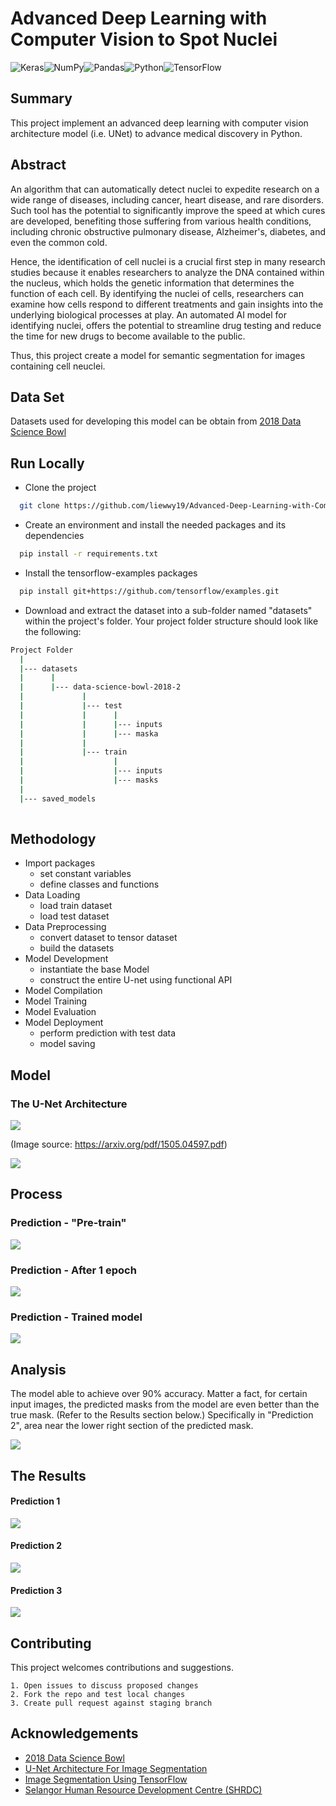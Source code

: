 
# Advanced Deep Learning with Computer Vision to Spot Nuclei


![Keras](https://img.shields.io/badge/Keras-%23D00000.svg?style=for-the-badge&logo=Keras&logoColor=white)![NumPy](https://img.shields.io/badge/numpy-%23013243.svg?style=for-the-badge&logo=numpy&logoColor=white)![Pandas](https://img.shields.io/badge/pandas-%23150458.svg?style=for-the-badge&logo=pandas&logoColor=white)![Python](https://img.shields.io/badge/python-3670A0?style=for-the-badge&logo=python&logoColor=ffdd54)![TensorFlow](https://img.shields.io/badge/TensorFlow-%23FF6F00.svg?style=for-the-badge&logo=TensorFlow&logoColor=white)



## Summary
This project implement an advanced deep learning with computer vision architecture model (i.e. UNet) to advance medical discovery in Python.
## Abstract
An algorithm that can automatically detect nuclei to expedite research on a wide 
range of diseases, including cancer, heart disease, and rare disorders. Such tool has 
the potential to significantly improve the speed at which cures are developed, 
benefiting those suffering from various health conditions, including chronic 
obstructive pulmonary disease, Alzheimer's, diabetes, and even the common cold.

Hence, the identification of cell nuclei is a crucial first step in many research studies 
because it enables researchers to analyze the DNA contained within the nucleus, 
which holds the genetic information that determines the function of each cell. By 
identifying the nuclei of cells, researchers can examine how cells respond to 
different treatments and gain insights into the underlying biological processes at 
play. An automated AI model for identifying nuclei, offers the potential to streamline 
drug testing and reduce the time for new drugs to become available to the public.

Thus, this project create a model for semantic segmentation for images containing cell neuclei.

## Data Set
Datasets used for developing this model can be obtain from [2018 Data Science Bowl](https://www.kaggle.com/competitions/data-science-bowl-2018/overview)

## Run Locally

+ Clone the project

```bash
  git clone https://github.com/liewwy19/Advanced-Deep-Learning-with-Computer-Vision-to-Spot-Nuclei.git
```
+ Create an environment and install the needed packages and its dependencies

```bash
  pip install -r requirements.txt 
```
+ Install the tensorflow-examples packages

```bash
  pip install git+https://github.com/tensorflow/examples.git
```
+ Download and extract the dataset into a sub-folder named "datasets" within the project's folder. Your project folder structure should look like the following:
```bash
Project Folder
  |
  |--- datasets
  |      |
  |      |--- data-science-bowl-2018-2
  |             |
  |             |--- test 
  |             |      |
  |             |      |--- inputs
  |             |      |--- maska   
  |             |
  |             |--- train     
  |                    |
  |                    |--- inputs
  |                    |--- masks
  |
  |--- saved_models     
  
```




## Methodology
+ Import packages
    + set constant variables
    + define classes and functions
+ Data Loading
    + load train dataset
    + load test dataset
+ Data Preprocessing
    + convert dataset to tensor dataset
    + build the datasets
+ Model Development
    + instantiate the base Model
    + construct the entire U-net using functional API
+ Model Compilation
+ Model Training
+ Model Evaluation
+ Model Deployment
    + perform prediction with test data
    + model saving


## Model

### The U-Net Architecture
![](https://media.geeksforgeeks.org/wp-content/uploads/20220614121231/Group14.jpg)

(Image source: https://arxiv.org/pdf/1505.04597.pdf)

![](https://github.com/liewwy19/Advanced-Deep-Learning-with-Computer-Vision-to-Spot-Nuclei/blob/main/model.png?raw=True)

## Process

### Prediction - "Pre-train"
![](https://github.com/liewwy19/Advanced-Deep-Learning-with-Computer-Vision-to-Spot-Nuclei/blob/main/assets/prediction-0-pre-train.png?raw=True)

### Prediction - After 1 epoch
![](https://github.com/liewwy19/Advanced-Deep-Learning-with-Computer-Vision-to-Spot-Nuclei/blob/main/assets/prediction-1-after_1_epoch.png?raw=True)

### Prediction - Trained model
![](https://github.com/liewwy19/Advanced-Deep-Learning-with-Computer-Vision-to-Spot-Nuclei/blob/main/assets/prediction-2-trained.png?raw=True)
## Analysis
The model able to achieve over 90% accuracy. Matter a fact, for certain input images, the predicted masks from the model are even better than the true mask. (Refer to the Results section below.) Specifically in "Prediction 2", area near the lower right section of the predicted mask.

![](https://github.com/liewwy19/Advanced-Deep-Learning-with-Computer-Vision-to-Spot-Nuclei/blob/main/chart_model_evaluation.png?raw=True)
## The Results

#### Prediction 1
![](https://github.com/liewwy19/Advanced-Deep-Learning-with-Computer-Vision-to-Spot-Nuclei/blob/main/assets/prediction-3.png?raw=True)

#### Prediction 2
![](https://github.com/liewwy19/Advanced-Deep-Learning-with-Computer-Vision-to-Spot-Nuclei/blob/main/assets/prediction-4.png?raw=True)

#### Prediction 3
![](https://github.com/liewwy19/Advanced-Deep-Learning-with-Computer-Vision-to-Spot-Nuclei/blob/main/assets/prediction-5.png?raw=True)


## Contributing

This project welcomes contributions and suggestions. 

    1. Open issues to discuss proposed changes 
    2. Fork the repo and test local changes
    3. Create pull request against staging branch


## Acknowledgements
 - [2018 Data Science Bowl](https://www.kaggle.com/competitions/data-science-bowl-2018/overview)
 - [U-Net Architecture For Image Segmentation](https://blog.paperspace.com/unet-architecture-image-segmentation/#:~:text=Computer%20vision%20is%20one%20such,datasets%20to%20perform%20complex%20tasks.)
 - [Image Segmentation Using TensorFlow](https://www.geeksforgeeks.org/image-segmentation-using-tensorflow/)
 - [Selangor Human Resource Development Centre (SHRDC)](https://www.shrdc.org.my/)

